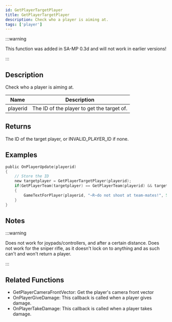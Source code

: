 ```yaml
---
id: GetPlayerTargetPlayer
title: GetPlayerTargetPlayer
description: Check who a player is aiming at.
tags: ['player']
---
```


<TagLinks />

:::warning

This function was added in SA-MP 0.3d and will not work in earlier versions!

:::

## Description

Check who a player is aiming at.


| Name | Description |
|------|-------------|
|playerid | The ID of the player to get the target of.|


## Returns

The ID of the target player, or INVALID_PLAYER_ID if none.


## Examples


```c
public OnPlayerUpdate(playerid)
{
    // Store the ID
    new targetplayer = GetPlayerTargetPlayer(playerid);
    if(GetPlayerTeam(targetplayer) == GetPlayerTeam(playerid) && targetplayer�!= INVALID_PLAYER_ID)
    {
        GameTextForPlayer(playerid, "~R~do not shoot at team-mates!", 5000, 3);
    }
}
```


## Notes

:::warning


 Does not work for joypads/controllers, and after a certain distance.
 Does not work for the sniper rifle, as it doesn't lock on to anything and as such can't and won't return a player.

:::


## Related Functions


-  GetPlayerCameraFrontVector: Get the player's camera front vector
- OnPlayerGiveDamage: This callback is called when a player gives damage.
- OnPlayerTakeDamage: This callback is called when a player takes damage.